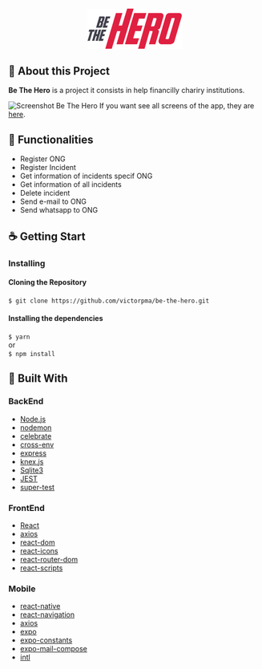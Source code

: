 <h4 align="center">
  <img class="text-center" src="/mobile/src/assets/logo@2x.png"/>
</h4>

## 🦸‍ About this Project
**Be The Hero** is a project it consists in help financilly chariry institutions.

![Screenshot Be The Hero](https://i.ibb.co/YQZhHK7/Untitled-1.jpg)
If you want see all screens of the app, they are [here](https://drive.google.com/drive/folders/1DCqbH0Zkeik-FfV4yhFR3LMHtdhhU6SO).

## :muscle: Functionalities
* Register ONG
* Register Incident
* Get information of incidents specif ONG
* Get information of all incidents
* Delete incident
* Send e-mail to ONG
* Send whatsapp to ONG

## :coffee: Getting Start

### Installing
#### Cloning the Repository
```$ git clone https://github.com/victorpma/be-the-hero.git```

#### Installing the dependencies

```$ yarn```
<br>or<br>
```$ npm install```

## :rocket: Built With

### BackEnd
- [Node.js](https://nodejs.org/en/)
- [nodemon](https://www.npmjs.com/package/nodemon)
- [celebrate](https://www.npmjs.com/package/celebrate)
- [cross-env](https://www.npmjs.com/package/cross-env)
- [express](https://www.npmjs.com/package/express)
- [knex.js](http://knexjs.org/)
- [Sqlite3](https://www.sqlite.org/index.html)
- [JEST](https://jestjs.io/pt-BR/)
- [super-test](https://www.npmjs.com/package/supertest)

### FrontEnd
- [React](https://pt-br.reactjs.org/)
- [axios](https://www.npmjs.com/package/axios)
- [react-dom](https://www.npmjs.com/package/react-dom)
- [react-icons](https://www.npmjs.com/package/react-icons)
- [react-router-dom](https://www.npmjs.com/package/react-router-dom)
- [react-scripts](https://www.npmjs.com/package/react-scripts)

### Mobile
- [react-native](https://reactnative.dev/)
- [react-navigation](https://reactnavigation.org/)
- [axios](https://www.npmjs.com/package/axios)
- [expo](https://expo.io/)
- [expo-constants](https://docs.expo.io/versions/latest/sdk/constants/)
- [expo-mail-compose](https://docs.expo.io/versions/latest/sdk/mail-composer/)
- [intl](https://www.npmjs.com/package/react-native-intl)

